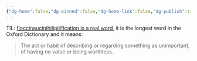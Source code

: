 ```yaml
---
{"dg-home":false,"dg-pinned":false,"dg-home-link":false,"dg-publish":true,"type":"post","disabled rules":["header-increment","yaml-title","yaml-title-alias","file-name-heading"],"title":"Floccinaucinihilipilification","dg-permalink":"floccinaucinihilipilification/","created-date":"2023-01-07T00:00:00","aliases":["Floccinaucinihilipilification"],"linter-yaml-title-alias":"Floccinaucinihilipilification","updated-date":"2025-05-05T17:44:22","tags":["TIL"],"dg-path":"floccinaucinihilipilification.md","permalink":"/floccinaucinihilipilification/","dgPassFrontmatter":true}
---
```



TIL: [floccinaucinihilipilification is a real word](https://en.wiktionary.org/wiki/floccinaucinihilipilification), it is the longest word in the Oxford Dictionary and it means:

> The act or habit of describing or regarding something as unimportant, of having no value or being worthless.
